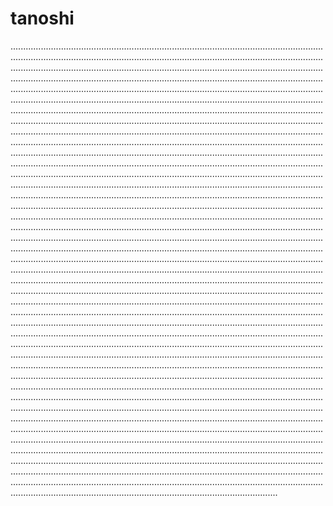 # tanoshi
..................................................................................................................................................................................................................................................................................................................................................................................................................................................................................................................................................................................................................................................................................................................................................................................................................................................................................................................................................................................................................................................................................................................................................................................................................................................................................................................................................................................................................................................................................................................................................................................................................................................................................................................................................................................................................................................................................................................................................................................................................................................................................................................................................................................................................................................................................................................................................................................................................................................................................................................................................................................................................................................................................................................................................................................................................................................................................................................................................................................................................................................................................................................................................................................................................................................................................................................................................................................................................................................................................................................................................................................................................................................................................................................................................................................................................................................................................................................................................................................................................................................................................................................................................................................................................................................................................................................................................................................................................................................................................................................................................................................................................................................................................................................................................................................................................................................................................................................................................................................................................................................................................................................................................................................................................................................................................................................................................................................................................................................................................................................................